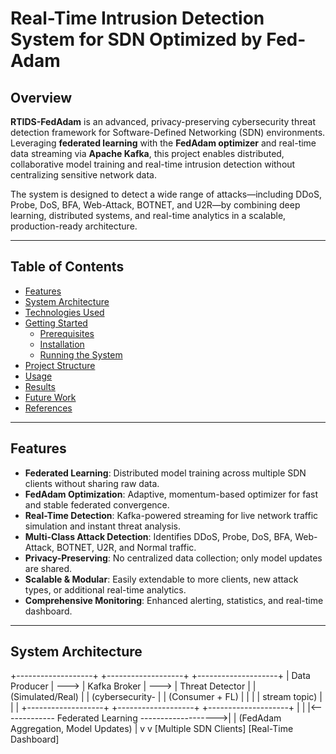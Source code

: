 # Real-Time Intrusion Detection System for SDN Optimized by Fed-Adam 

## Overview

**RTIDS-FedAdam** is an advanced, privacy-preserving cybersecurity threat detection framework for Software-Defined Networking (SDN) environments. Leveraging **federated learning** with the **FedAdam optimizer** and real-time data streaming via **Apache Kafka**, this project enables distributed, collaborative model training and real-time intrusion detection without centralizing sensitive network data.

The system is designed to detect a wide range of attacks—including DDoS, Probe, DoS, BFA, Web-Attack, BOTNET, and U2R—by combining deep learning, distributed systems, and real-time analytics in a scalable, production-ready architecture.

---

## Table of Contents

- [Features](#features)
- [System Architecture](#system-architecture)
- [Technologies Used](#technologies-used)
- [Getting Started](#getting-started)
  - [Prerequisites](#prerequisites)
  - [Installation](#installation)
  - [Running the System](#running-the-system)
- [Project Structure](#project-structure)
- [Usage](#usage)
- [Results](#results)
- [Future Work](#future-work)
- [References](#references)

---

## Features

- **Federated Learning**: Distributed model training across multiple SDN clients without sharing raw data.
- **FedAdam Optimization**: Adaptive, momentum-based optimizer for fast and stable federated convergence.
- **Real-Time Detection**: Kafka-powered streaming for live network traffic simulation and instant threat analysis.
- **Multi-Class Attack Detection**: Identifies DDoS, Probe, DoS, BFA, Web-Attack, BOTNET, U2R, and Normal traffic.
- **Privacy-Preserving**: No centralized data collection; only model updates are shared.
- **Scalable & Modular**: Easily extendable to more clients, new attack types, or additional real-time analytics.
- **Comprehensive Monitoring**: Enhanced alerting, statistics, and real-time dashboard.

---

## System Architecture

+-------------------+ +-------------------+ +--------------------+
| Data Producer | ---> | Kafka Broker | ---> | Threat Detector |
| (Simulated/Real) | | (cybersecurity- | | (Consumer + FL) |
| | | stream topic) | | |
+-------------------+ +-------------------+ +--------------------+
| |
|<------------- Federated Learning ------------------->|
| (FedAdam Aggregation, Model Updates) |
v v
[Multiple SDN Clients] [Real-Time Dashboard]
